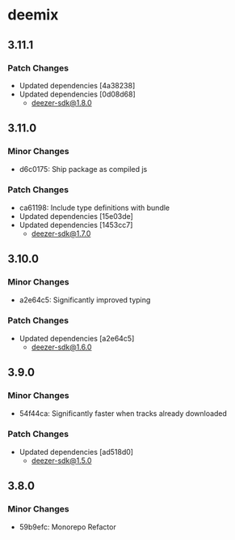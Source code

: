 # deemix

## 3.11.1

### Patch Changes

- Updated dependencies [4a38238]
- Updated dependencies [0d08d68]
  - deezer-sdk@1.8.0

## 3.11.0

### Minor Changes

- d6c0175: Ship package as compiled js

### Patch Changes

- ca61198: Include type definitions with bundle
- Updated dependencies [15e03de]
- Updated dependencies [1453cc7]
  - deezer-sdk@1.7.0

## 3.10.0

### Minor Changes

- a2e64c5: Significantly improved typing

### Patch Changes

- Updated dependencies [a2e64c5]
  - deezer-sdk@1.6.0

## 3.9.0

### Minor Changes

- 54f44ca: Significantly faster when tracks already downloaded

### Patch Changes

- Updated dependencies [ad518d0]
  - deezer-sdk@1.5.0

## 3.8.0

### Minor Changes

- 59b9efc: Monorepo Refactor
